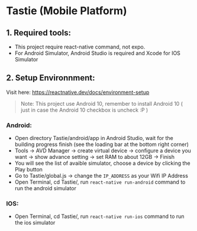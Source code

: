 # Tastie (Mobile Platform)

## 1. Required tools: 
- This project require react-native command, not expo. 
- For Android Simulator, Android Studio is required and Xcode for IOS Simulator

## 2. Setup Environnment: 
Visit here: https://reactnative.dev/docs/environment-setup
> Note: This project use Android 10, remember to install Android 10 ( just in case the Android 10 checkbox is uncheck :P )
### **Android:**
- Open directory Tastie/android/app in Android Studio, wait for the building progress finish (see the loading bar at the bottom right corner)
- Tools -> AVD Manager -> create virtual device -> configure a device you want -> show advance setting -> set RAM to about 12GB -> Finish
- You will see the list of avaible simulator, choose a device by clicking the Play button
- Go to Tastie/global.js -> change the `IP_ADDRESS` as your Wifi IP Address
- Open Terminal, cd Tastie/, run `react-native run-android` command to run the android simulator
### **IOS:**
- Open Terminal, cd Tastie/, run `react-native run-ios` command to run the ios simulator

